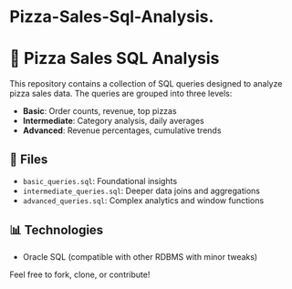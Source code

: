 # Pizza-Sales-Sql-Analysis.
# 🍕 Pizza Sales SQL Analysis

This repository contains a collection of SQL queries designed to analyze pizza sales data. The queries are grouped into three levels:

- **Basic**: Order counts, revenue, top pizzas
- **Intermediate**: Category analysis, daily averages
- **Advanced**: Revenue percentages, cumulative trends

## 📂 Files
- `basic_queries.sql`: Foundational insights
- `intermediate_queries.sql`: Deeper data joins and aggregations
- `advanced_queries.sql`: Complex analytics and window functions

## 📊 Technologies
- Oracle SQL (compatible with other RDBMS with minor tweaks)

Feel free to fork, clone, or contribute!
